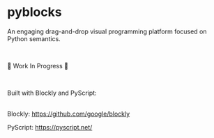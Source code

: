 # pyblocks
An engaging drag-and-drop visual programming platform focused on Python semantics.

<br>

🚧 Work In Progress 🚧

<br>

Built with Blockly and PyScript: 
<br><br>

Blockly: <https://github.com/google/blockly>

PyScript: <https://pyscript.net/>
